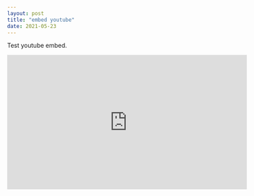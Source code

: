 ```yaml
---
layout: post
title: "embed youtube"
date: 2021-05-23
---
```


Test youtube embed.
<iframe src="https://www.youtube.com/embed/MMhZNseGtAY" width="560" height="315" frameborder="0" allowfullscreen></iframe>
